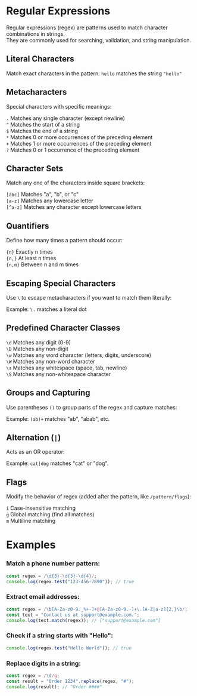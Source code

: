 # Regular Expressions

Regular expressions (regex) are patterns used to match character combinations in strings.  
They are commonly used for searching, validation, and string manipulation.

## Literal Characters
Match exact characters in the pattern: `hello` matches the string `"hello"`


## Metacharacters
Special characters with specific meanings:

`.` Matches any single character (except newline)  
`^` Matches the start of a string  
`$` Matches the end of a string  
`*` Matches 0 or more occurrences of the preceding element  
`+` Matches 1 or more occurrences of the preceding element  
`?` Matches 0 or 1 occurrence of the preceding element  

## Character Sets
Match any one of the characters inside square brackets:

`[abc]` Matches "a", "b", or "c"  
`[a-z]` Matches any lowercase letter  
`[^a-z]` Matches any character except lowercase letters  

## Quantifiers
Define how many times a pattern should occur:

`{n}` Exactly n times  
`{n,}` At least n times  
`{n,m}` Between n and m times  

## Escaping Special Characters
Use `\` to escape metacharacters if you want to match them literally:

Example: `\.` matches a literal dot

## Predefined Character Classes

`\d` Matches any digit (0-9)  
`\D` Matches any non-digit  
`\w` Matches any word character (letters, digits, underscore)  
`\W` Matches any non-word character  
`\s` Matches any whitespace (space, tab, newline)  
`\S` Matches any non-whitespace character  

## Groups and Capturing

Use parentheses `()` to group parts of the regex and capture matches:

Example: `(ab)+` matches "ab", "abab", etc.

## Alternation (`|`)

Acts as an OR operator:

Example: `cat|dog` matches "cat" or "dog".

## Flags

Modify the behavior of regex (added after the pattern, like `/pattern/flags`):

`i` Case-insensitive matching  
`g` Global matching (find all matches)  
`m` Multiline matching  

# Examples

### Match a phone number pattern:
```js
const regex = /\d{3}-\d{3}-\d{4}/;
console.log(regex.test("123-456-7890")); // true
```

### Extract email addresses:
```js
const regex = /\b[A-Za-z0-9._%+-]+@[A-Za-z0-9.-]+\.[A-Z|a-z]{2,}\b/;
const text = "Contact us at support@example.com.";
console.log(text.match(regex)); // ["support@example.com"]
```

### Check if a string starts with "Hello":
```js
console.log(regex.test("Hello World")); // true
```

### Replace digits in a string:
```js
const regex = /\d/g;
const result = "Order 1234".replace(regex, "#");
console.log(result); // "Order ####"
```
